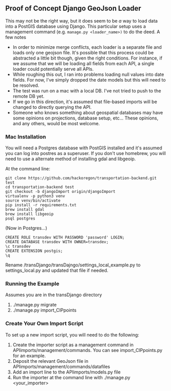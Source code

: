 ## Proof of Concept Django GeoJson Loader

This may not be the right way, but it does seem to be *a* way to load data into a PostGIS database using Django.  This particular setup uses a management command (e.g. `manage.py <loader_name>)` to do the deed.  A few notes

* In order to minimize merge conflicts, each loader is a separate file and loads only one geojson file.  It's possible that this process could be abstracted a little bit though, given the right conditions.  For instance, if we assume that we will be loading all fields from each API, a single loader could potentially serve all APIs.
* While roughing this out, I ran into problems loading null values into date fields.  For now, I've simply dropped the date models but this will need to be resolved.
* The test was run on a mac with a local DB.  I've not tried to push to the remote DB yet.
* If we go in this direction, it's assumed that file-based imports will be changed to directly querying the API.
* Someone who knows something about geospatial databases may have some opinions on projections, database setup, etc...  These opinions, and any others, would be most welcome.


### Mac Installation

You will need a Postgres database with PostGIS installed and it's assumed you can log into postres as a superuser.  If you don't use homebrew, you will need to use a alternate method of installing gdal and libgeoip.

At the command line:
```
git clone https://github.com/hackoregon/transportation-backend.git test
cd transportation-backend test
git checkout -b djangoImport origin/djangoImport
virtualenv -p python3 venv
source venv/bin/activate
pip install -r requirements.txt
brew install gdal
brew install libgeoip
psql postgres
```
    
(Now in Postgres...)
```
CREATE ROLE transdev WITH PASSWORD 'password' LOGIN;
CREATE DATABASE transdev WITH OWNER=transdev;
\c transdev
CREATE EXTENSION postgis;
\q
```
Rename /transDjango/transDajngo/settings_local_example.py to settings_local.py and updated that file if needed.


### Running the Example

Assumes you are in the transDjango directory
1.  ./manage.py migrate
2.  ./manage.py import_CIPpoints


### Create Your Own Import Script

To set up a new import script, you will need to do the following:
1. Create the importer script as a management command in APIimports/management/commands.  You can see import_CIPpoints.py for an example.
2. Deposit the relevant GeoJson file in APIimports/management/commands/datafiles
3. Add an import line to the APIimports/models.py file
4. Run the importer at the command line with ./manage.py <your_importer>


